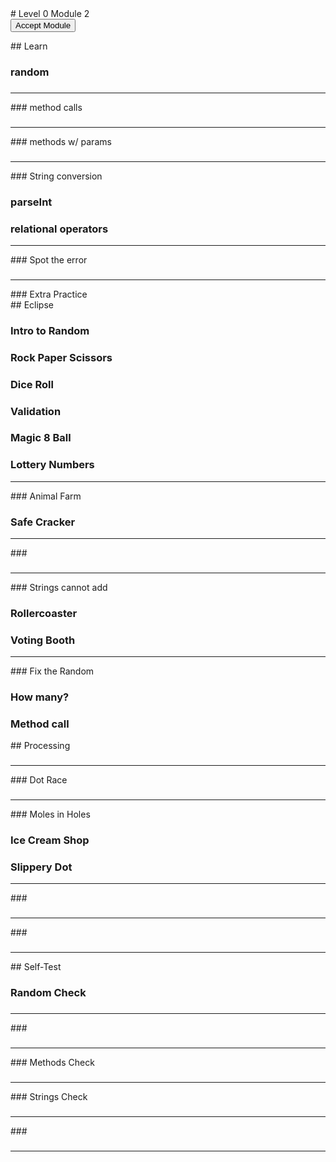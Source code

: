 <body>
<div id="wrap">
<div id="main">
<div id="moduleIndex">
# Level 0 Module 2

<form action="https://classroom.github.com/a/ivli91SI" id="moduleButtonForm" method="get">
<button id="acceptModuleButton" type="submit"><span>Accept Module</span></button>
</form>
<!-- <h3><a href="../Level_0_Cheat_Guide.pdf">Cheat Sheet</a></h3> -->
<div class="moduleIndexColumn">
## Learn

### random

### 

### 

### 

### 

### 

<hr/>
### method calls

###  

<hr/>
### methods w/ params

###  

### 

<hr/>
### String conversion

### parseInt 

### relational operators

<hr/>
### Spot the error

###  

###  

<hr/>
### Extra Practice

</div>
<div class="moduleIndexColumn">
## Eclipse

### Intro to Random

### Rock Paper Scissors

### Dice Roll

### Validation

### Magic 8 Ball

### Lottery Numbers

<hr/>
### Animal Farm

### Safe Cracker

<hr/>
### 

### 

### 

<hr/>
### Strings cannot add

### Rollercoaster

### Voting Booth

<hr/>
### Fix the Random

### How many?

### Method call

</div>
<div class="moduleIndexColumn">
## Processing

### 

### 

### 

### 

### 

### 

<hr/>
### Dot Race

### 

<hr/>
### Moles in Holes

### Ice Cream Shop

### Slippery Dot

<hr/>
### 

### 

### 

<hr/>
### 

### 

### 

<hr/>
</div>
<div class="moduleIndexColumn">
## Self-Test

### Random Check

### 

### 

### 

### 

### 

<hr/>
### 

### 

<hr/>
### Methods Check

### 

### 

<hr/>
### Strings Check

### 

### 

<hr/>
### 

### 

### 

<hr/>
</div>
</div>
</div>
</div>
<div id="footer">

</div>
</body>